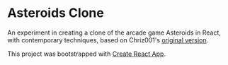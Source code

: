 # Asteroids Clone

An experiment in creating a clone of the arcade game Asteroids in React, with contemporary techniques, based on Chriz001's [original version](https://github.com/chriz001/Reacteroids).

This project was bootstrapped with [Create React App](https://github.com/facebook/create-react-app).
